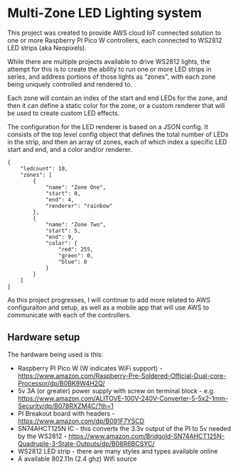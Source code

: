 # Multi-Zone LED Lighting system

This project was created to provide AWS cloud IoT connected solution to one or more Raspberry PI Pico W controllers, each connected to WS2812 LED strips (aka Neopixels).

While there are multiple projects available to drive WS2812 lights, the attempt for this is to create the ability to run one or more LED strips in series, and address portions of those lights as "zones", with each zone being uniquely controlled and rendered to.

Each zone will contain an index of the start and end LEDs for the zone, and then it can define a static color for the zone, or a custom renderer that will be used to create custom LED effects.

The configuration for the LED renderer is based on a JSON config. It consists of the top level config object that defines the total number of LEDs in the strip, and then an array of zones, each of which index a specific LED start and end, and a color and/or renderer.

    {
        "ledcount": 10,
        "zones": [
            {
                "name": "Zone One",
                "start": 0,
                "end": 4,
                "renderer": "rainbow"
            },
            {
                "name": "Zone Two",
                "start": 5,
                "end": 9,
                "color": {
                    "red": 255,
                    "green": 0,
                    "blue": 0
                }
            }
        ]
    }

As this project progresses, I will continue to add more related to AWS configuraiton and setup, as well as a mobile app that will use AWS to communicate with each of the controllers.


## Hardware setup
The hardware being used is this:
 - Raspberry PI Pico W  (W indicates WiFi support) - https://www.amazon.com/Raspberry-Pre-Soldered-Official-Dual-core-Processor/dp/B0BK9W4H2Q/
 - 5v 3A (or greater) power supply with screw on terminal block - e.g. https://www.amazon.com/ALITOVE-100V-240V-Converter-5-5x2-1mm-Security/dp/B078RXZM4C/?th=1
 - PI Breakout board with headers - https://www.amazon.com/dp/B091F7YSCD
 - SN74AHCT125N IC - this converts the 3.3v output of the PI to 5v needed by the WS2812 - https://www.amazon.com/Bridgold-SN74AHCT125N-Quadruple-3-State-Outputs/dp/B08R6BCSYC/
 - WS2812 LED strip - there are many styles and types available online
 - A available 802.11n (2.4 ghz) Wifi source